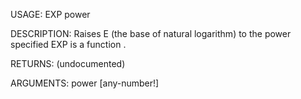 USAGE:
     EXP power 

DESCRIPTION:
     Raises E (the base of natural logarithm) to the power specified
     EXP is a function .

RETURNS:
    (undocumented)

ARGUMENTS:
    power [any-number!]
